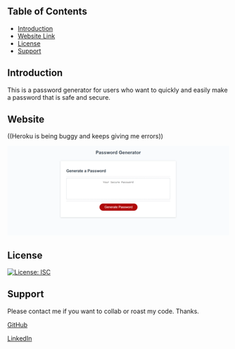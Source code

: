 ## Table of Contents
- [Introduction](#introduction)
- [Website Link](#website)
- [License](#license)
- [Support](#support)

## Introduction
This is a password generator for users who want to quickly and easily make a password that is safe and secure.

## Website

((Heroku is being buggy and keeps giving me errors))

![Application Image](https://github.com/nivaniuc/probable-meme/blob/main/assets/images/pwgen.png)

## License
[![License: ISC](https://img.shields.io/badge/License-ISC-blue.svg)](https://opensource.org/licenses/MIT)

## Support
Please contact me if you want to collab or roast my code. Thanks.

[GitHub](https://github.com/nivaniuc)

[LinkedIn](https://www.linkedin.com/in/nicholas-ivaniuc-7074321a1/)